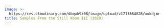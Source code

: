 ```yaml
---
image: >-
  https://res.cloudinary.com/dbqwb9i08/image/upload/v1713654828/uukdjnedp8zml0lsgvt9.jpg
title: Samples From the Still Room III (2020)
---
```


